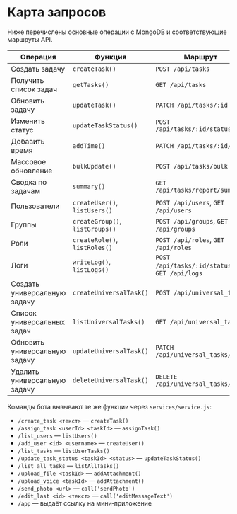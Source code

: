 <!-- Назначение файла: карта запросов к базе и API -->
# Карта запросов

Ниже перечислены основные операции с MongoDB и соответствующие маршруты API.

| Операция | Функция | Маршрут |
|----------|---------|---------|
| Создать задачу | `createTask()` | `POST /api/tasks` |
| Получить список задач | `getTasks()` | `GET /api/tasks` |
| Обновить задачу | `updateTask()` | `PATCH /api/tasks/:id` |
| Изменить статус | `updateTaskStatus()` | `POST /api/tasks/:id/status` |
| Добавить время | `addTime()` | `PATCH /api/tasks/:id/time` |
| Массовое обновление | `bulkUpdate()` | `POST /api/tasks/bulk` |
| Сводка по задачам | `summary()` | `GET /api/tasks/report/summary` |
| Пользователи | `createUser()`, `listUsers()` | `POST /api/users`, `GET /api/users` |
| Группы | `createGroup()`, `listGroups()` | `POST /api/groups`, `GET /api/groups` |
| Роли | `createRole()`, `listRoles()` | `POST /api/roles`, `GET /api/roles` |
| Логи | `writeLog()`, `listLogs()` | `POST /api/tasks/:id/status`, `GET /api/logs` |
| Создать универсальную задачу | `createUniversalTask()` | `POST /api/universal_tasks` |
| Список универсальных задач | `listUniversalTasks()` | `GET /api/universal_tasks` |
| Обновить универсальную задачу | `updateUniversalTask()` | `PATCH /api/universal_tasks/:id` |
| Удалить универсальную задачу | `deleteUniversalTask()` | `DELETE /api/universal_tasks/:id` |

Команды бота вызывают те же функции через `services/service.js`:

- `/create_task <текст>` — `createTask()`
- `/assign_task <userId> <taskId>` — `assignTask()`
- `/list_users` — `listUsers()`
- `/add_user <id> <username>` — `createUser()`
- `/list_tasks` — `listUserTasks()`
- `/update_task_status <taskId> <status>` — `updateTaskStatus()`
- `/list_all_tasks` — `listAllTasks()`
- `/upload_file <taskId>` — `addAttachment()`
- `/upload_voice <taskId>` — `addAttachment()`
- `/send_photo <url>` — `call('sendPhoto')`
- `/edit_last <id> <текст>` — `call('editMessageText')`
- `/app` — выдаёт ссылку на мини‑приложение

